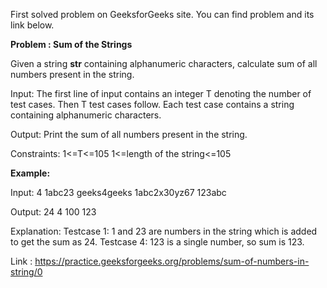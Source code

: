 First solved problem on GeeksforGeeks site. You can find problem and its link below.

**Problem : Sum of the Strings**

Given a string **str** containing alphanumeric characters, calculate sum of all numbers present in the string.

Input:
The first line of input contains an integer T denoting the number of test cases. Then T test cases follow. Each test case contains a string containing alphanumeric characters.

Output:
Print the sum of all numbers present in the string.

Constraints:
1<=T<=105
1<=length of the string<=105

**Example:**

Input:
4
1abc23
geeks4geeks
1abc2x30yz67
123abc

Output:
24
4
100
123

Explanation:
Testcase 1: 1 and 23 are numbers in the string which is added to get the sum as 24.
Testcase 4: 123 is a single number, so sum is 123.

Link : https://practice.geeksforgeeks.org/problems/sum-of-numbers-in-string/0